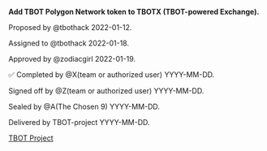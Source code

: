 **Add TBOT Polygon Network token to TBOTX (TBOT-powered Exchange).**

Proposed by @tbothack 2022-01-12.

Assigned to @tbothack 2022-01-18.

Approved by @zodiacgirl 2022-01-19.

✅ Completed by @X(team or authorized user) YYYY-MM-DD.

Signed off by @Z(team or authorized user) YYYY-MM-DD.

Sealed by @A(The Chosen 9) YYYY-MM-DD.

Delivered by TBOT-project YYYY-MM-DD.

[TBOT Project](https://tbot.fi)
